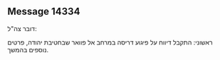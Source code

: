## Message 14334

דובר צה"ל:

ראשוני: התקבל דיווח על פיגוע דריסה במרחב אל פוואר שבחטיבת יהודה, פרטים נוספים בהמשך.

